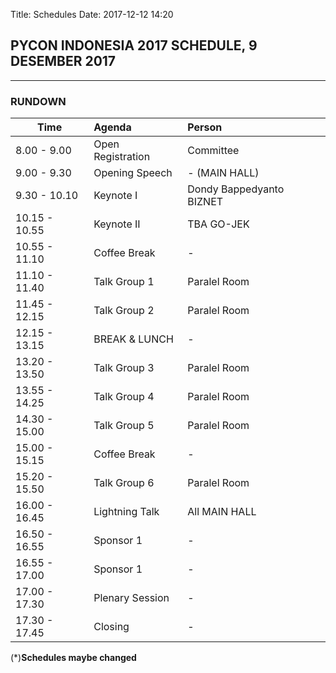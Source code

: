 Title: Schedules
Date: 2017-12-12 14:20


## PYCON INDONESIA 2017 SCHEDULE, 9 DESEMBER 2017
---
### **RUNDOWN**

| Time          | Agenda                    | Person    |
|---------------|:-------------------------|:----------|
| 8.00 - 9.00   | Open Registration | Committee |
| 9.00 - 9.30   | Opening Speech  | - (MAIN HALL) |
| 9.30 - 10.10  | Keynote I | Dondy Bappedyanto BIZNET |
| 10.15 - 10.55 | Keynote II | TBA GO-JEK |
| 10.55 - 11.10 | Coffee Break | - |
| 11.10 - 11.40 | Talk Group 1 | Paralel Room  |
| 11.45 - 12.15 | Talk Group 2 | Paralel Room  |
| 12.15 - 13.15 | BREAK & LUNCH | - |
| 13.20 - 13.50 | Talk Group 3 | Paralel Room |
| 13.55 - 14.25 | Talk Group 4 | Paralel Room |
| 14.30 - 15.00 | Talk Group 5 | Paralel Room |
| 15.00 - 15.15 | Coffee Break | - |
| 15.20 - 15.50 | Talk Group 6 | Paralel Room |
| 16.00 - 16.45 | Lightning Talk | All MAIN HALL |
| 16.50 - 16.55 | Sponsor 1 | - |
| 16.55 - 17.00 | Sponsor 1| - |
| 17.00 - 17.30 | Plenary Session | - |
| 17.30 - 17.45 | Closing | - |

(*)**Schedules maybe changed**
